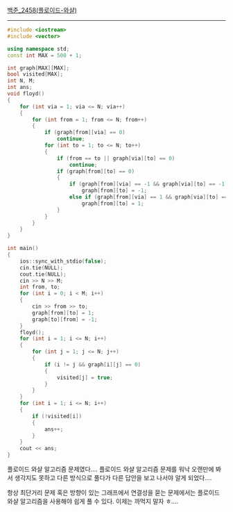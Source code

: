 [백준_2458(플로이드-와샬)](https://www.acmicpc.net/problem/2458)

---

```c++
#include <iostream>
#include <vector>

using namespace std;
const int MAX = 500 + 1;

int graph[MAX][MAX];
bool visited[MAX];
int N, M;
int ans;
void floyd()
{
    for (int via = 1; via <= N; via++)
    {
        for (int from = 1; from <= N; from++)
        {
            if (graph[from][via] == 0)
                continue;
            for (int to = 1; to <= N; to++)
            {
                if (from == to || graph[via][to] == 0)
                    continue;
                if (graph[from][to] == 0)
                {
                    if (graph[from][via] == -1 && graph[via][to] == -1)
                        graph[from][to] = -1;
                    else if (graph[from][via] == 1 && graph[via][to] == 1)
                        graph[from][to] = 1;
                }
            }
        }
    }
}

int main()
{
    ios::sync_with_stdio(false);
    cin.tie(NULL);
    cout.tie(NULL);
    cin >> N >> M;
    int from, to;
    for (int i = 0; i < M; i++)
    {
        cin >> from >> to;
        graph[from][to] = 1;
        graph[to][from] = -1;
    }
    floyd();
    for (int i = 1; i <= N; i++)
    {
        for (int j = 1; j <= N; j++)
        {
            if (i != j && graph[i][j] == 0)
            {
                visited[j] = true;
            }
        }
    }
    for (int i = 1; i <= N; i++)
    {
        if (!visited[i])
        {
            ans++;
        }
    }
    cout << ans;
}
```

플로이드 와샬 알고리즘 문제였다.... 플로이드 와샬 알고리즘 문제를 워낙 오랜만에 봐서 생각지도 못하고 다른 방식으로 풀다가 다른 답안을 보고 나서야 알게 되었다....

항상 최단거리 문제 혹은 방향이 있는 그래프에서 연결성을 묻는 문제에서는 플로이드 와샬 알고리즘을 사용해야 쉽게 풀 수 있다. 이제는 까먹지 말자 ㅎ....